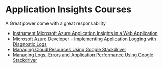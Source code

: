 # Application Insights Courses

A Great power come with a great responsability

- [Instrument Microsoft Azure Application Insights in a Web Application](https://1drv.ms/u/s!AuSKmH96zAOnoZZJ5ddtQUPQAwJyjQ?e=n8Acsw)
- [Microsoft Azure Developer - Implementing Application Logging with Diagnostic Logs](https://1drv.ms/u/s!AuSKmH96zAOnof1rbfctcWvLXHs2dg?e=y2p6Aj)
- [Managing Cloud Resources Using Google Stackdriver](https://1drv.ms/u/s!AuSKmH96zAOnoNY9IA7XvHD2aAVNGA?e=TkJPxR)
- [Managing Logs, Errors and Application Performance Using Google Stackdriver](https://1drv.ms/u/s!AuSKmH96zAOnoNs7FYg7_9HoY8IjGw?e=vJlN71)